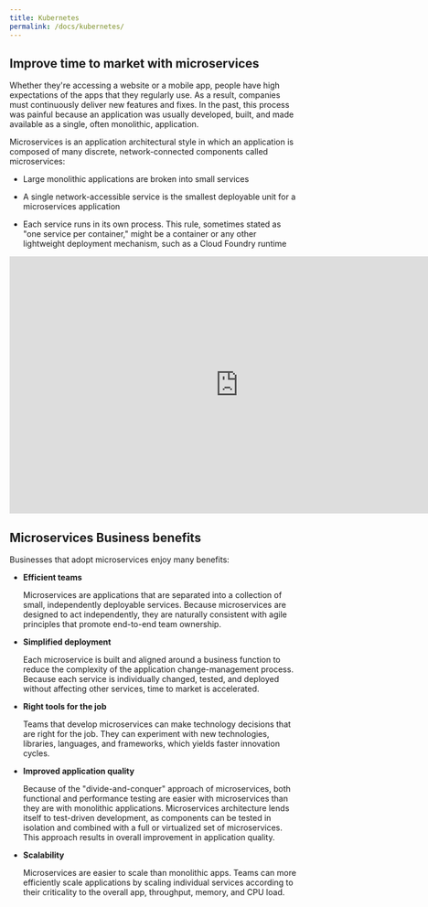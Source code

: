 ```yaml
---
title: Kubernetes
permalink: /docs/kubernetes/
---
```

<h2>Improve time to market with microservices</h2>
<p>Whether they're accessing a website or a mobile app, people have high expectations of the apps that they regularly use. As a result, companies must continuously deliver new features and fixes. In the past, this process was painful because an application was usually developed, built, and made available as a single, often monolithic, application.</p>

<p>Microservices is an application architectural style in which an application is composed of many discrete, network-connected components called microservices:</p>
<ul>
<li><p>Large monolithic applications are broken into small services</p></li>
<li><p>A single network-accessible service is the smallest deployable unit for a microservices application</p></li>
<li><p>Each service runs in its own process. This rule, sometimes stated as "one service per container," might be a container or any other lightweight deployment mechanism, such as a Cloud Foundry runtime</p></li>
</ul>

<iframe width="800" height="450" src="https://www.youtube.com/embed/Pvbr5d2mIZs" frameborder="0" allow="autoplay; encrypted-media" allowfullscreen></iframe>

<h2>Microservices Business benefits</h2>
<p>Businesses that adopt microservices enjoy many benefits:</p>

<ul>
<li><b>Efficient teams</b>
<p>Microservices are applications that are separated into a collection of small, independently deployable services. Because microservices are designed to act independently, they are naturally consistent with agile principles that promote end-to-end team ownership.</p>
</li>
<li><b>Simplified deployment</b>
<p>Each microservice is built and aligned around a business function to reduce the complexity of the application change-management process. Because each service is individually changed, tested, and deployed without affecting other services, time to market is accelerated.</p>
</li>
<li><b>Right tools for the job</b>
<p>Teams that develop microservices can make technology decisions that are right for the job. They can experiment with new technologies, libraries, languages, and frameworks, which yields faster innovation cycles.</p>
</li>
<li><b>Improved application quality</b>
<p>Because of the "divide-and-conquer" approach of microservices, both functional and performance testing are easier with microservices than they are with monolithic applications. Microservices architecture lends itself to test-driven development, as components can be tested in isolation and combined with a full or virtualized set of microservices. This approach results in overall improvement in application quality.</p>
</li>
<li><b>Scalability</b>
<p>Microservices are easier to scale than monolithic apps. Teams can more efficiently scale applications by scaling individual services according to their criticality to the overall app, throughput, memory, and CPU load.</p>
</li>
</ul>

